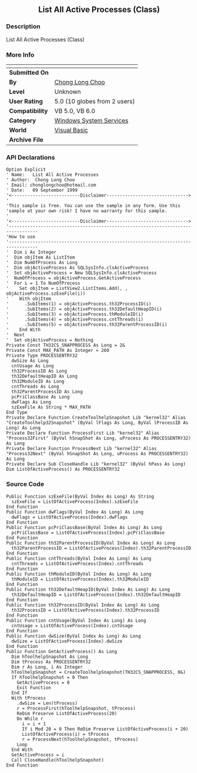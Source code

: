 ﻿<div align="center">

## List All Active Processes \(Class\)


</div>

### Description

List All Active Processes (Class)
 
### More Info
 


<span>             |<span>
---                |---
**Submitted On**   |
**By**             |[Chong Long Choo](https://github.com/Planet-Source-Code/PSCIndex/blob/master/ByAuthor/chong-long-choo.md)
**Level**          |Unknown
**User Rating**    |5.0 (10 globes from 2 users)
**Compatibility**  |VB 5\.0, VB 6\.0
**Category**       |[Windows System Services](https://github.com/Planet-Source-Code/PSCIndex/blob/master/ByCategory/windows-system-services__1-35.md)
**World**          |[Visual Basic](https://github.com/Planet-Source-Code/PSCIndex/blob/master/ByWorld/visual-basic.md)
**Archive File**   |[](https://github.com/Planet-Source-Code/chong-long-choo-list-all-active-processes-class__1-3457/archive/master.zip)

### API Declarations

```
Option Explicit
' Name:   List All Active Processes
' Author:  Chong Long Choo
' Email: chonglongchoo@hotmail.com
' Date:   09 September 1999
'<--------------------------Disclaimer------------------------------->
'
'This sample is free. You can use the sample in any form. Use this
'sample at your own risk! I have no warranty for this sample.
'
'<--------------------------Disclaimer------------------------------->
'---------------------------------------------------------------------------------
'How to use
'---------------------------------------------------------------------------------
'  Dim i As Integer
'  Dim objItem As ListItem
'  Dim NumOfProcess As Long
'  Dim objActiveProcess As SQLSysInfo.clsActiveProcess
'  Set objActiveProcess = New SQLSysInfo.clsActiveProcess
'  NumOfProcess = objActiveProcess.GetActiveProcess
'  For i = 1 To NumOfProcess
'    Set objItem = ListView2.ListItems.Add(, , objActiveProcess.szExeFile(i))
'    With objItem
'      .SubItems(1) = objActiveProcess.th32ProcessID(i)
'      .SubItems(2) = objActiveProcess.th32DefaultHeapID(i)
'      .SubItems(3) = objActiveProcess.thModuleID(i)
'      .SubItems(4) = objActiveProcess.cntThreads(i)
'      .SubItems(5) = objActiveProcess.th32ParentProcessID(i)
'    End With
'  Next
'  Set objActiveProcess = Nothing
Private Const TH32CS_SNAPPROCESS As Long = 2&
Private Const MAX_PATH As Integer = 260
Private Type PROCESSENTRY32
  dwSize As Long
  cntUsage As Long
  th32ProcessID As Long
  th32DefaultHeapID As Long
  th32ModuleID As Long
  cntThreads As Long
  th32ParentProcessID As Long
  pcPriClassBase As Long
  dwFlags As Long
  szExeFile As String * MAX_PATH
End Type
Private Declare Function CreateToolhelpSnapshot Lib "kernel32" Alias "CreateToolhelp32Snapshot" (ByVal lFlags As Long, ByVal lProcessID As Long) As Long
Private Declare Function ProcessFirst Lib "kernel32" Alias "Process32First" (ByVal hSnapShot As Long, uProcess As PROCESSENTRY32) As Long
Private Declare Function ProcessNext Lib "kernel32" Alias "Process32Next" (ByVal hSnapShot As Long, uProcess As PROCESSENTRY32) As Long
Private Declare Sub CloseHandle Lib "kernel32" (ByVal hPass As Long)
Dim ListOfActiveProcess() As PROCESSENTRY32
```


### Source Code

```
Public Function szExeFile(ByVal Index As Long) As String
  szExeFile = ListOfActiveProcess(Index).szExeFile
End Function
Public Function dwFlags(ByVal Index As Long) As Long
  dwFlags = ListOfActiveProcess(Index).dwFlags
End Function
Public Function pcPriClassBase(ByVal Index As Long) As Long
  pcPriClassBase = ListOfActiveProcess(Index).pcPriClassBase
End Function
Public Function th32ParentProcessID(ByVal Index As Long) As Long
  th32ParentProcessID = ListOfActiveProcess(Index).th32ParentProcessID
End Function
Public Function cntThreads(ByVal Index As Long) As Long
  cntThreads = ListOfActiveProcess(Index).cntThreads
End Function
Public Function thModuleID(ByVal Index As Long) As Long
  thModuleID = ListOfActiveProcess(Index).th32ModuleID
End Function
Public Function th32DefaultHeapID(ByVal Index As Long) As Long
  th32DefaultHeapID = ListOfActiveProcess(Index).th32DefaultHeapID
End Function
Public Function th32ProcessID(ByVal Index As Long) As Long
  th32ProcessID = ListOfActiveProcess(Index).th32ProcessID
End Function
Public Function cntUsage(ByVal Index As Long) As Long
  cntUsage = ListOfActiveProcess(Index).cntUsage
End Function
Public Function dwSize(ByVal Index As Long) As Long
  dwSize = ListOfActiveProcess(Index).dwSize
End Function
Public Function GetActiveProcess() As Long
  Dim hToolhelpSnapshot As Long
  Dim tProcess As PROCESSENTRY32
  Dim r As Long, i As Integer
  hToolhelpSnapshot = CreateToolhelpSnapshot(TH32CS_SNAPPROCESS, 0&)
  If hToolhelpSnapshot = 0 Then
    GetActiveProcess = 0
    Exit Function
  End If
  With tProcess
    .dwSize = Len(tProcess)
    r = ProcessFirst(hToolhelpSnapshot, tProcess)
    ReDim Preserve ListOfActiveProcess(20)
    Do While r
      i = i + 1
      If i Mod 20 = 0 Then ReDim Preserve ListOfActiveProcess(i + 20)
      ListOfActiveProcess(i) = tProcess
      r = ProcessNext(hToolhelpSnapshot, tProcess)
    Loop
  End With
  GetActiveProcess = i
  Call CloseHandle(hToolhelpSnapshot)
End Function
```

